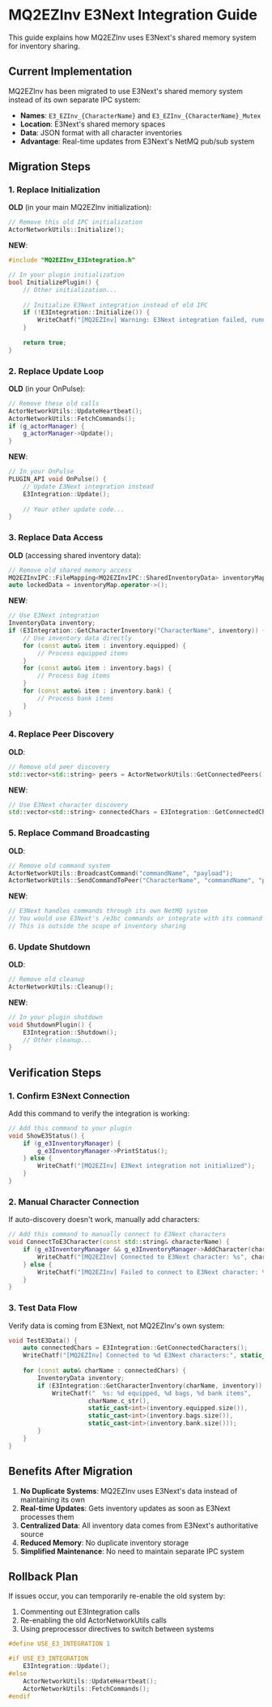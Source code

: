 # MQ2EZInv E3Next Integration Guide

This guide explains how MQ2EZInv uses E3Next's shared memory system for inventory sharing.

## Current Implementation

MQ2EZInv has been migrated to use E3Next's shared memory system instead of its own separate IPC system:
- **Names**: `E3_EZInv_{CharacterName}` and `E3_EZInv_{CharacterName}_Mutex`
- **Location**: E3Next's shared memory spaces
- **Data**: JSON format with all character inventories
- **Advantage**: Real-time updates from E3Next's NetMQ pub/sub system

## Migration Steps

### 1. Replace Initialization

**OLD** (in your main MQ2EZInv initialization):
```cpp
// Remove this old IPC initialization
ActorNetworkUtils::Initialize();
```

**NEW**:
```cpp
#include "MQ2EZInv_E3Integration.h"

// In your plugin initialization
bool InitializePlugin() {
    // Other initialization...
    
    // Initialize E3Next integration instead of old IPC
    if (!E3Integration::Initialize()) {
        WriteChatf("[MQ2EZInv] Warning: E3Next integration failed, running without shared data");
    }
    
    return true;
}
```

### 2. Replace Update Loop

**OLD** (in your OnPulse):
```cpp
// Remove these old calls
ActorNetworkUtils::UpdateHeartbeat();
ActorNetworkUtils::FetchCommands();
if (g_actorManager) {
    g_actorManager->Update();
}
```

**NEW**:
```cpp
// In your OnPulse
PLUGIN_API void OnPulse() {
    // Update E3Next integration instead
    E3Integration::Update();
    
    // Your other update code...
}
```

### 3. Replace Data Access

**OLD** (accessing shared inventory data):
```cpp
// Remove old shared memory access
MQ2EZInvIPC::FileMapping<MQ2EZInvIPC::SharedInventoryData> inventoryMap("InventoryData");
auto lockedData = inventoryMap.operator->();
```

**NEW**:
```cpp
// Use E3Next integration
InventoryData inventory;
if (E3Integration::GetCharacterInventory("CharacterName", inventory)) {
    // Use inventory data directly
    for (const auto& item : inventory.equipped) {
        // Process equipped items
    }
    for (const auto& item : inventory.bags) {
        // Process bag items  
    }
    for (const auto& item : inventory.bank) {
        // Process bank items
    }
}
```

### 4. Replace Peer Discovery

**OLD**:
```cpp
// Remove old peer discovery
std::vector<std::string> peers = ActorNetworkUtils::GetConnectedPeers();
```

**NEW**:
```cpp
// Use E3Next character discovery
std::vector<std::string> connectedChars = E3Integration::GetConnectedCharacters();
```

### 5. Replace Command Broadcasting

**OLD**:
```cpp
// Remove old command system
ActorNetworkUtils::BroadcastCommand("commandName", "payload");
ActorNetworkUtils::SendCommandToPeer("CharacterName", "commandName", "payload");
```

**NEW**:
```cpp
// E3Next handles commands through its own NetMQ system
// You would use E3Next's /e3bc commands or integrate with its command system
// This is outside the scope of inventory sharing
```

### 6. Update Shutdown

**OLD**:
```cpp
// Remove old cleanup
ActorNetworkUtils::Cleanup();
```

**NEW**:
```cpp
// In your plugin shutdown
void ShutdownPlugin() {
    E3Integration::Shutdown();
    // Other cleanup...
}
```

## Verification Steps

### 1. Confirm E3Next Connection
Add this command to verify the integration is working:

```cpp
// Add this command to your plugin
void ShowE3Status() {
    if (g_e3InventoryManager) {
        g_e3InventoryManager->PrintStatus();
    } else {
        WriteChatf("[MQ2EZInv] E3Next integration not initialized");
    }
}
```

### 2. Manual Character Connection
If auto-discovery doesn't work, manually add characters:

```cpp
// Add this command to manually connect to E3Next characters
void ConnectToE3Character(const std::string& characterName) {
    if (g_e3InventoryManager && g_e3InventoryManager->AddCharacter(characterName)) {
        WriteChatf("[MQ2EZInv] Connected to E3Next character: %s", characterName.c_str());
    } else {
        WriteChatf("[MQ2EZInv] Failed to connect to E3Next character: %s", characterName.c_str());
    }
}
```

### 3. Test Data Flow
Verify data is coming from E3Next, not MQ2EZInv's own system:

```cpp
void TestE3Data() {
    auto connectedChars = E3Integration::GetConnectedCharacters();
    WriteChatf("[MQ2EZInv] Connected to %d E3Next characters:", static_cast<int>(connectedChars.size()));
    
    for (const auto& charName : connectedChars) {
        InventoryData inventory;
        if (E3Integration::GetCharacterInventory(charName, inventory)) {
            WriteChatf("  %s: %d equipped, %d bags, %d bank items", 
                      charName.c_str(),
                      static_cast<int>(inventory.equipped.size()),
                      static_cast<int>(inventory.bags.size()),
                      static_cast<int>(inventory.bank.size()));
        }
    }
}
```

## Benefits After Migration

1. **No Duplicate Systems**: MQ2EZInv uses E3Next's data instead of maintaining its own
2. **Real-time Updates**: Gets inventory updates as soon as E3Next processes them  
3. **Centralized Data**: All inventory data comes from E3Next's authoritative source
4. **Reduced Memory**: No duplicate inventory storage
5. **Simplified Maintenance**: No need to maintain separate IPC system

## Rollback Plan

If issues occur, you can temporarily re-enable the old system by:
1. Commenting out E3Integration calls
2. Re-enabling the old ActorNetworkUtils calls  
3. Using preprocessor directives to switch between systems

```cpp
#define USE_E3_INTEGRATION 1

#if USE_E3_INTEGRATION
    E3Integration::Update();
#else
    ActorNetworkUtils::UpdateHeartbeat();
    ActorNetworkUtils::FetchCommands();
#endif
```